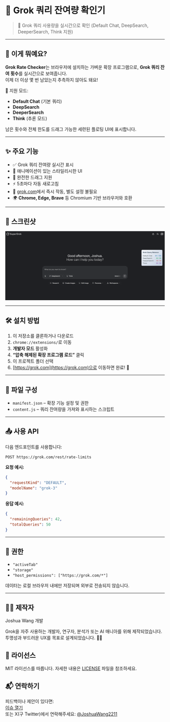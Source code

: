 
# 🌟 Grok 쿼리 잔여량 확인기

> 🔎 Grok 쿼리 사용량을 실시간으로 확인 (Default Chat, DeepSearch, DeeperSearch, Think 지원)

---

## 📌 이게 뭐예요?

**Grok Rate Checker**는 브라우저에 설치하는 가벼운 확장 프로그램으로, **Grok 쿼리 잔여 횟수**를 실시간으로 보여줍니다.  
이제 더 이상 몇 번 남았는지 추측하지 않아도 돼요!

🧠 지원 모드:
- **Default Chat** (기본 쿼리)
- **DeepSearch**
- **DeeperSearch**
- **Think** (추론 모드)

남은 횟수와 전체 한도를 드래그 가능한 세련된 플로팅 UI에 표시합니다.

---

## ✨ 주요 기능

- ✅ Grok 쿼리 잔여량 실시간 표시
- 🎨 애니메이션이 있는 스타일리시한 UI
- 🧲 완전한 드래그 지원
- ⚡ 5초마다 자동 새로고침
- 🧠 [grok.com](https://grok.com)에서 즉시 작동, 별도 설정 불필요
- 🌍 **Chrome, Edge, Brave** 등 Chromium 기반 브라우저와 호환

---

## 📸 스크린샷

![Grok Rate Checker screenshot](../screenshot.png)

---

## 🛠 설치 방법

1. 이 저장소를 클론하거나 다운로드
2. `chrome://extensions/`로 이동
3. **개발자 모드** 활성화
4. **“압축 해제된 확장 프로그램 로드”** 클릭
5. 이 프로젝트 폴더 선택
6. [https://grok.com](https://grok.com)으로 이동하면 완료! 🎉

---

## 🧩 파일 구성

- `manifest.json` – 확장 기능 설정 및 권한
- `content.js` – 쿼리 잔여량을 가져와 표시하는 스크립트

---

## 📤 사용 API

다음 엔드포인트를 사용합니다:

```
POST https://grok.com/rest/rate-limits
```

**요청 예시:**
```json
{
  "requestKind": "DEFAULT",
  "modelName": "grok-3"
}
```

**응답 예시:**
```json
{
  "remainingQueries": 42,
  "totalQueries": 50
}
```

---

## 🔐 권한

- `"activeTab"`
- `"storage"`
- `"host_permissions": ["https://grok.com/*"]`

데이터는 로컬 브라우저 내에만 저장되며 외부로 전송되지 않습니다.

---

## 👨‍💻 제작자
Joshua Wang 개발

Grok을 자주 사용하는 개발자, 연구자, 분석가 또는 AI 매니아를 위해 제작되었습니다. 투명성과 부드러운 UX를 목표로 설계되었습니다. 🧠✨

## 📜 라이선스
MIT 라이선스를 따릅니다. 자세한 내용은 [LICENSE](./LICENSE) 파일을 참조하세요.

## 📬 연락하기
피드백이나 제안이 있다면:  
[이슈 열기](https://github.com/JoshuaWang2211/grok-rate-checker/issues)  
또는 X(구 Twitter)에서 연락해주세요: [@JoshuaWang2211](https://x.com/JoshuaWang2211)
